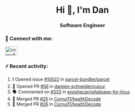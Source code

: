 <h1 align="center">Hi 👋, I'm Dan</h1>
<h3 align="center">Software Engineer</h3>

### 🚀 Connect with me:</h3>
<p align="left">
<a href="https://linkedin.com/in/cornul11" target="blank"><img align="center" src="https://raw.githubusercontent.com/rahuldkjain/github-profile-readme-generator/master/src/images/icons/Social/linked-in-alt.svg" alt="cornul11" height="30" width="40" /></a>
</p>

### ⚡ Recent activity:
<!--START_SECTION:activity-->
1. ❗ Opened issue [#10022](https://github.com/parcel-bundler/parcel/issues/10022) in [parcel-bundler/parcel](https://github.com/parcel-bundler/parcel)
2. 💪 Opened PR [#56](https://github.com/damien-schneider/cuicui/pull/56) in [damien-schneider/cuicui](https://github.com/damien-schneider/cuicui)
3. 🗣 Commented on [#333](https://github.com/eneshecan/whatsapp-for-linux/issues/333#issuecomment-2163708002) in [eneshecan/whatsapp-for-linux](https://github.com/eneshecan/whatsapp-for-linux)
4. 🎉 Merged PR [#25](https://github.com/Cornul11/healthDecode/pull/25) in [Cornul11/healthDecode](https://github.com/Cornul11/healthDecode)
5. 🎉 Merged PR [#26](https://github.com/Cornul11/healthDecode/pull/26) in [Cornul11/healthDecode](https://github.com/Cornul11/healthDecode)
<!--END_SECTION:activity-->

